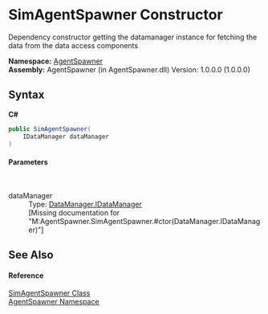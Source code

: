 # SimAgentSpawner Constructor 
 

Dependency constructor getting the datamanager instance for fetching the data from the data access components

**Namespace:**&nbsp;<a href="0b7468f1-1738-655f-2264-dd0610f25794">AgentSpawner</a><br />**Assembly:**&nbsp;AgentSpawner (in AgentSpawner.dll) Version: 1.0.0.0 (1.0.0.0)

## Syntax

**C#**<br />
``` C#
public SimAgentSpawner(
	IDataManager dataManager
)
```


#### Parameters
&nbsp;<dl><dt>dataManager</dt><dd>Type: <a href="46cd8405-1684-f638-1174-ea05d804b4a7">DataManager.IDataManager</a><br />\[Missing <param name="dataManager"/> documentation for "M:AgentSpawner.SimAgentSpawner.#ctor(DataManager.IDataManager)"\]</dd></dl>

## See Also


#### Reference
<a href="e5a76135-9025-e705-27ff-2cd75d8e3e85">SimAgentSpawner Class</a><br /><a href="0b7468f1-1738-655f-2264-dd0610f25794">AgentSpawner Namespace</a><br />